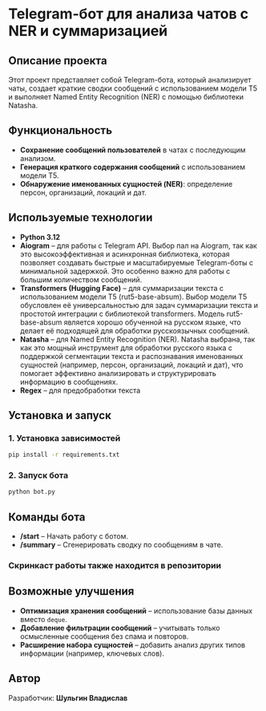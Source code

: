 # Telegram-бот для анализа чатов с NER и суммаризацией

## Описание проекта
Этот проект представляет собой Telegram-бота, который анализирует чаты, создает краткие сводки сообщений с использованием модели T5 и выполняет Named Entity Recognition (NER) с помощью библиотеки Natasha.

## Функциональность
- **Сохранение сообщений пользователей** в чатах с последующим анализом.
- **Генерация краткого содержания сообщений** с использованием модели T5.
- **Обнаружение именованных сущностей (NER)**: определение персон, организаций, локаций и дат.

## Используемые технологии
- **Python 3.12**
- **Aiogram** – для работы с Telegram API. Выбор пал на Aiogram, так как это высокоэффективная и асинхронная библиотека, которая позволяет создавать быстрые и масштабируемые Telegram-боты с минимальной задержкой. Это особенно важно для работы с большим количеством сообщений.
- **Transformers (Hugging Face)** – для суммаризации текста с использованием модели T5 (rut5-base-absum). Выбор модели T5 обусловлен её универсальностью для задач суммаризации текста и простотой интеграции с библиотекой transformers. Модель rut5-base-absum является хорошо обученной на русском языке, что делает её подходящей для обработки русскоязычных сообщений.
- **Natasha** – для Named Entity Recognition (NER). Natasha выбрана, так как это мощный инструмент для обработки русского языка с поддержкой сегментации текста и распознавания именованных сущностей (например, персон, организаций, локаций и дат), что помогает эффективно анализировать и структурировать информацию в сообщениях.
- **Regex** – для предобработки текста

## Установка и запуск
### 1. Установка зависимостей
```bash
pip install -r requirements.txt
```

### 2. Запуск бота
```bash
python bot.py
```

## Команды бота
- **/start** – Начать работу с ботом.
- **/summary** – Сгенерировать сводку по сообщениям в чате.

### Скринкаст работы также находится в репозитории

## Возможные улучшения
- **Оптимизация хранения сообщений** – использование базы данных вместо `deque`.
- **Добавление фильтрации сообщений** – учитывать только осмысленные сообщения без спама и повторов.
- **Расширение набора сущностей** – добавить анализ других типов информации (например, ключевых слов).

## Автор
Разработчик: **Шульгин Владислав**
